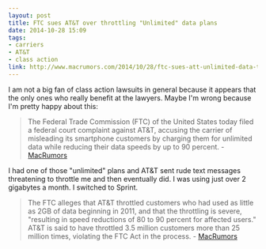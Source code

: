 ```yaml
---
layout: post
title: FTC sues AT&T over throttling "Unlimited" data plans
date: 2014-10-28 15:09
tags: 
- carriers
- AT&T
- class action
link: http://www.macrumors.com/2014/10/28/ftc-sues-att-unlimited-data-throttling/
---
```

I am not a big fan of class action lawsuits in general because it appears that the only ones who really benefit at the lawyers. Maybe I'm wrong because I'm pretty happy about this:

> The Federal Trade Commission (FTC) of the United States today filed a federal court complaint against AT&T, accusing the carrier of misleading its smartphone customers by charging them for unlimited data while reducing their data speeds by up to 90 percent. - [MacRumors](http://www.macrumors.com/2014/10/28/ftc-sues-att-unlimited-data-throttling/)

I had one of those "unlimited" plans and AT&T sent rude text messages threatening to throttle me and then eventually did. I was using just over 2 gigabytes a month. I switched to Sprint. 

> The FTC alleges that AT&T throttled customers who had used as little as 2GB of data beginning in 2011, and that the throttling is severe, "resulting in speed reductions of 80 to 90 percent for affected users." AT&T is said to have throttled 3.5 million customers more than 25 million times, violating the FTC Act in the process.  - [MacRumors](http://www.macrumors.com/2014/10/28/ftc-sues-att-unlimited-data-throttling/)